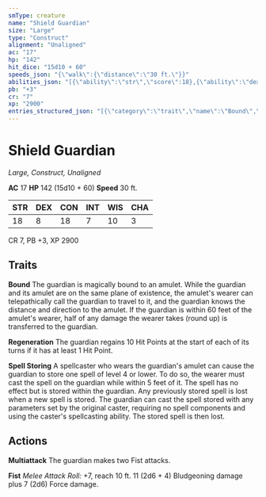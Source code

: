 ```yaml
---
smType: creature
name: "Shield Guardian"
size: "Large"
type: "Construct"
alignment: "Unaligned"
ac: "17"
hp: "142"
hit_dice: "15d10 + 60"
speeds_json: "{\"walk\":{\"distance\":\"30 ft.\"}}"
abilities_json: "[{\"ability\":\"str\",\"score\":18},{\"ability\":\"dex\",\"score\":8},{\"ability\":\"con\",\"score\":18},{\"ability\":\"int\",\"score\":7},{\"ability\":\"wis\",\"score\":10},{\"ability\":\"cha\",\"score\":3}]"
pb: "+3"
cr: "7"
xp: "2900"
entries_structured_json: "[{\"category\":\"trait\",\"name\":\"Bound\",\"text\":\"The guardian is magically bound to an amulet. While the guardian and its amulet are on the same plane of existence, the amulet's wearer can telepathically call the guardian to travel to it, and the guardian knows the distance and direction to the amulet. If the guardian is within 60 feet of the amulet's wearer, half of any damage the wearer takes (round up) is transferred to the guardian.\"},{\"category\":\"trait\",\"name\":\"Regeneration\",\"text\":\"The guardian regains 10 Hit Points at the start of each of its turns if it has at least 1 Hit Point.\"},{\"category\":\"trait\",\"name\":\"Spell Storing\",\"text\":\"A spellcaster who wears the guardian's amulet can cause the guardian to store one spell of level 4 or lower. To do so, the wearer must cast the spell on the guardian while within 5 feet of it. The spell has no effect but is stored within the guardian. Any previously stored spell is lost when a new spell is stored. The guardian can cast the spell stored with any parameters set by the original caster, requiring no spell components and using the caster's spellcasting ability. The stored spell is then lost.\"},{\"category\":\"action\",\"name\":\"Multiattack\",\"text\":\"The guardian makes two Fist attacks.\"},{\"category\":\"action\",\"name\":\"Fist\",\"text\":\"*Melee Attack Roll:* +7, reach 10 ft. 11 (2d6 + 4) Bludgeoning damage plus 7 (2d6) Force damage.\"}]"
---
```


# Shield Guardian
*Large, Construct, Unaligned*

**AC** 17
**HP** 142 (15d10 + 60)
**Speed** 30 ft.

| STR | DEX | CON | INT | WIS | CHA |
| --- | --- | --- | --- | --- | --- |
| 18 | 8 | 18 | 7 | 10 | 3 |

CR 7, PB +3, XP 2900

## Traits

**Bound**
The guardian is magically bound to an amulet. While the guardian and its amulet are on the same plane of existence, the amulet's wearer can telepathically call the guardian to travel to it, and the guardian knows the distance and direction to the amulet. If the guardian is within 60 feet of the amulet's wearer, half of any damage the wearer takes (round up) is transferred to the guardian.

**Regeneration**
The guardian regains 10 Hit Points at the start of each of its turns if it has at least 1 Hit Point.

**Spell Storing**
A spellcaster who wears the guardian's amulet can cause the guardian to store one spell of level 4 or lower. To do so, the wearer must cast the spell on the guardian while within 5 feet of it. The spell has no effect but is stored within the guardian. Any previously stored spell is lost when a new spell is stored. The guardian can cast the spell stored with any parameters set by the original caster, requiring no spell components and using the caster's spellcasting ability. The stored spell is then lost.

## Actions

**Multiattack**
The guardian makes two Fist attacks.

**Fist**
*Melee Attack Roll:* +7, reach 10 ft. 11 (2d6 + 4) Bludgeoning damage plus 7 (2d6) Force damage.
